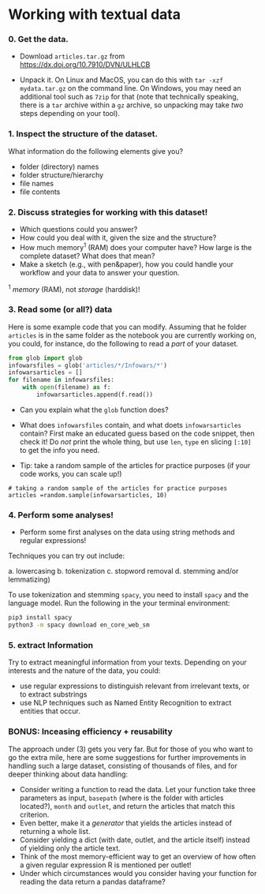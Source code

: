 # Working with textual data

### 0. Get the data.

- Download `articles.tar.gz` from
https://dx.doi.org/10.7910/DVN/ULHLCB

- Unpack it. On Linux and MacOS, you can do this with `tar -xzf mydata.tar.gz` on the command line. On Windows, you may need an additional tool such as `7zip` for that (note that technically speaking, there is a `tar` archive within a `gz` archive, so unpacking may take *two* steps depending on your tool).


### 1. Inspect the structure of the dataset.
What information do the following elements give you?

- folder (directory) names
- folder structure/hierarchy
- file names
- file contents

### 2. Discuss strategies for working with this dataset!

- Which questions could you answer?
- How could you deal with it, given the size and the structure?
- How much memory<sup>1</sup> (RAM) does your computer have? How large is the complete dataset? What does that mean?
- Make a sketch (e.g., with pen&paper), how you could handle your workflow and your data to answer your question.

<sup>1</sup> *memory* (RAM), not *storage* (harddisk)!

### 3. Read some (or all?) data

Here is some example code that you can modify. Assuming that he folder `articles` is in the same folder as the notebook you are currently working on, you could, for instance, do the following to read a *part* of your dataset.

```python
from glob import glob
infowarsfiles = glob('articles/*/Infowars/*')
infowarsarticles = []
for filename in infowarsfiles:
    with open(filename) as f:
	    infowarsarticles.append(f.read())
```

- Can you explain what the `glob` function does?
- What does `infowarsfiles` contain, and what doets `infowarsarticles` contain? First make an educated guess based on the code snippet, then check it! Do *not* print the whole thing, but use `len`, `type` en slicing `[:10]` to get the info you need.

- Tip: take a random sample of the articles for practice purposes (if your code works, you can scale up!)

```
# taking a random sample of the articles for practice purposes
articles =random.sample(infowarsarticles, 10)
```

### 4. Perform some analyses!

- Perform some first analyses on the data using string methods and regular expressions!

Techniques you can try out include:

a.  lowercasing
b.  tokenization
c.  stopword removal
d.  stemming and/or lemmatizing)


To use tokenization and stemming `spacy`, you need to install `spacy` and the language model. Run the following in the your terminal environment:

```bash
pip3 install spacy
python3 -m spacy download en_core_web_sm
```

### 5. extract Information

Try to extract meaningful information from your texts. Depending on your interests and the nature of the data, you could:

- use regular expressions to distinguish relevant from irrelevant texts, or to extract substrings
- use NLP techniques such as Named Entity Recognition to extract entities that occur.


### BONUS: Inceasing efficiency + reusability
The approach under (3) gets you very far.
But for those of you who want to go the extra mile, here are some suggestions for further improvements in handling such a large dataset, consisting of thousands of files, and for deeper thinking about data handling:

- Consider writing a function to read the data. Let your function take three parameters as input, `basepath` (where is the folder with articles located?), `month` and `outlet`, and return the articles that match this criterion.
- Even better, make it a *generator* that yields the articles instead of returning a whole list.
- Consider yielding a dict (with date, outlet, and the article itself) instead of yielding only the article text.
- Think of the most memory-efficient way to get an overview of how often a given regular expression R is mentioned per outlet!
- Under which circumstances would you consider having your function for reading the data return a pandas dataframe?
